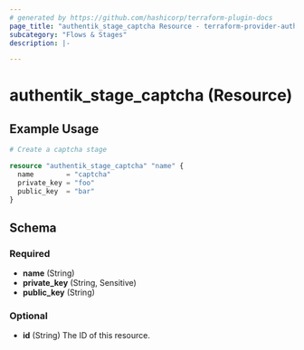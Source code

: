 ```yaml
---
# generated by https://github.com/hashicorp/terraform-plugin-docs
page_title: "authentik_stage_captcha Resource - terraform-provider-authentik"
subcategory: "Flows & Stages"
description: |-

---
```


# authentik_stage_captcha (Resource)



## Example Usage

```terraform
# Create a captcha stage

resource "authentik_stage_captcha" "name" {
  name        = "captcha"
  private_key = "foo"
  public_key  = "bar"
}
```

<!-- schema generated by tfplugindocs -->
## Schema

### Required

- **name** (String)
- **private_key** (String, Sensitive)
- **public_key** (String)

### Optional

- **id** (String) The ID of this resource.



